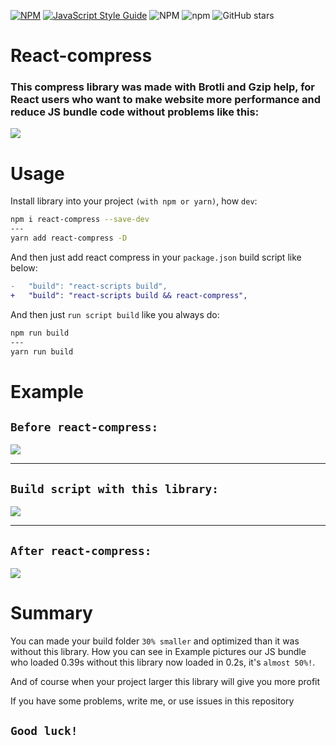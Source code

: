 [![NPM](https://img.shields.io/npm/v/react-compress.svg)](https://www.npmjs.com/package/react-compress)
[![JavaScript Style Guide](https://img.shields.io/badge/code_style-standard-brightgreen.svg)](https://standardjs.com)
![NPM](https://img.shields.io/npm/l/react-compress)
![npm](https://img.shields.io/npm/dm/react-compress)
![GitHub stars](https://img.shields.io/github/stars/Ivan-Corporation/react-compress?style=social)



# React-compress

### This compress library was made with Brotli and Gzip help, for React users who want to make website more performance and reduce JS bundle code without problems like this:
<img src='https://pbs.twimg.com/media/FLdahMPXIAErcnh?format=png&name=small'>

<br/>


# Usage
Install library into your project `(with npm or yarn)`, how `dev`:
```bash
npm i react-compress --save-dev
---
yarn add react-compress -D
```

And then just add react compress in your `package.json` build script like below:

```diff
-   "build": "react-scripts build",
+   "build": "react-scripts build && react-compress",
```
And then just `run script build` like you always do:

```bash
npm run build
---
yarn run build
```

# Example
## `Before react-compress:`
<img src='https://pbs.twimg.com/media/FLdahMRXwAIsz8X?format=png&name=small'>

---
## `Build script with this library:`
<img src='https://pbs.twimg.com/media/FLdahMJX0AUluYh?format=png&name=small'>


---
## `After react-compress:`
<img src='https://pbs.twimg.com/media/FLdkIVVWUAMBIds?format=png&name=small'>


# Summary 
You can made your build folder `30% smaller` and optimized than it was without this library. How you can see in Example pictures our JS bundle who loaded 0.39s without this library now loaded in 0.2s, it's `almost 50%!`. 

And of course when your project larger this library will give you more profit

If you have some problems, write me, or use issues in this repository

## `Good luck!`